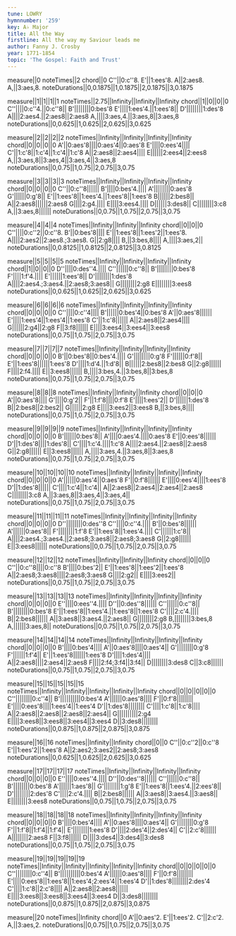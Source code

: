```yaml
---
tune: LOWRY
hymnnumber: '259'
key: A♭ Major
title: All the Way
firstline: All the way my Saviour leads me
author: Fanny J. Crosby
year: 1771-1854
topic: 'The Gospel: Faith and Trust'
---
```

measure||0
noteTimes||2
chord||0
C''||0:c''8.
E'||1:ees'8.
A||2:aes8.
A,||3:aes,8.
noteDurations||0,0.1875||1,0.1875||2,0.1875||3,0.1875

measure||1||1||1||1
noteTimes||2.75||Infinity||Infinity||Infinity
chord||1||0||0||0
C''||||0:c''4.||0:c''8||
B'||||||||0:bes'8
E'||||1:ees'4.||1:ees'8||
D'||||||||1:des'8
A||||2:aes4.||2:aes8||2:aes8
A,||||3:aes,4.||3:aes,8||3:aes,8
noteDurations||0,0.625||1,0.625||2,0.625||3,0.625

measure||2||2||2||2
noteTimes||Infinity||Infinity||Infinity||Infinity
chord||0||0||0||0
A'||0:aes'8||||0:aes'4||0:aes'8
E'||||0:ees'4||||
C'||1:c'8||1:c'4||1:c'4||1:c'8
A||2:aes8||2:aes4||||
E||||||2:ees4||2:ees8
A,||3:aes,8||3:aes,4||3:aes,4||3:aes,8
noteDurations||0,0.75||1,0.75||2,0.75||3,0.75

measure||3||3||3||3
noteTimes||Infinity||Infinity||Infinity||Infinity
chord||0||0||0||0
C''||0:c''8||||||
B'||||0:bes'4.||||
A'||||||||0:aes'8
G'||||||0:g'8||
E'||1:ees'8||1:ees'4.||1:ees'8||1:ees'8
B||||||2:bes8||
A||2:aes8||||||2:aes8
G||||2:g4.||||
E||||3:ees4.||||
D||||||3:des8||
C||||||||3:c8
A,||3:aes,8||||||
noteDurations||0,0.75||1,0.75||2,0.75||3,0.75

measure||4||4||4
noteTimes||Infinity||Infinity||Infinity
chord||0||0||0
C''||||0:c''2||0:c''8.
B'||0:bes'8||||
E'||1:ees'8||1:ees'2||1:ees'8.
A||||2:aes2||2:aes8.;3:aes8.
G||2:g8||||
B,||3:bes,8||||
A,||||3:aes,2||
noteDurations||0,0.8125||1,0.8125||2,0.8125||3,0.8125

measure||5||5||5||5
noteTimes||Infinity||Infinity||Infinity||Infinity
chord||1||0||0||0
D''||||0:des''4.||||
C''||||||0:c''8||
B'||||||||0:bes'8
F'||||1:f'4.||||
E'||||||1:ees'8||
D'||||||||1:des'8
A||||2:aes4.;3:aes4.||2:aes8;3:aes8||
G||||||||2:g8
E||||||||3:ees8
noteDurations||0,0.625||1,0.625||2,0.625||3,0.625

measure||6||6||6||6
noteTimes||Infinity||Infinity||Infinity||Infinity
chord||0||0||0||0
C''||||0:c''4||||
B'||||||0:bes'4||0:bes'8
A'||0:aes'8||||||
E'||||1:ees'4||1:ees'4||1:ees'8
C'||1:c'8||||||
A||2:aes8||2:aes4||||
G||||||2:g4||2:g8
F||3:f8||||||
E||||3:ees4||3:ees4||3:ees8
noteDurations||0,0.75||1,0.75||2,0.75||3,0.75

measure||7||7||7||7
noteTimes||Infinity||Infinity||Infinity||Infinity
chord||0||0||0||0
B'||0:bes'8||0:bes'4.||||
G'||||||||0:g'8
F'||||||0:f'8||
E'||1:ees'8||||||1:ees'8
D'||||1:d'4.||1:d'8||
B||||||2:bes8||2:bes8
G||2:g8||||||
F||||2:f4.||||
E||3:ees8||||||
B,||||3:bes,4.||3:bes,8||3:bes,8
noteDurations||0,0.75||1,0.75||2,0.75||3,0.75

measure||8||8||8
noteTimes||Infinity||Infinity||Infinity
chord||0||0||0
A'||0:aes'8||||
G'||||0:g'2||
F'||1:f'8||||0:f'8
E'||||1:ees'2||
D'||||||1:des'8
B||2:bes8||2:bes2||
G||||||2:g8
E||||3:ees2||3:ees8
B,||3:bes,8||||
noteDurations||0,0.75||1,0.75||2,0.75||3,0.75

measure||9||9||9||9
noteTimes||Infinity||Infinity||Infinity||Infinity
chord||0||0||0||0
B'||||||0:bes'8||
A'||||0:aes'4.||||0:aes'8
E'||0:ees'8||||||
D'||1:des'8||||1:des'8||
C'||||1:c'4.||||1:c'8
A||||2:aes4.||2:aes8||2:aes8
G||2:g8||||||
E||3:ees8||||||
A,||||3:aes,4.||3:aes,8||3:aes,8
noteDurations||0,0.75||1,0.75||2,0.75||3,0.75

measure||10||10||10||10
noteTimes||Infinity||Infinity||Infinity||Infinity
chord||0||0||0||0
A'||||||0:aes'4||0:aes'8
F'||0:f'8||||||
E'||||0:ees'4||||1:ees'8
D'||1:des'8||||||
C'||||1:c'4||1:c'4||
A||2:aes8||2:aes4||2:aes4||2:aes8
C||||||||3:c8
A,||3:aes,8||3:aes,4||3:aes,4||
noteDurations||0,0.75||1,0.75||2,0.75||3,0.75

measure||11||11||11||11
noteTimes||Infinity||Infinity||Infinity||Infinity
chord||0||0||0||0
D''||||||||0:des''8
C''||||0:c''4.||||
B'||0:bes'8||||||
A'||||||0:aes'8||
F'||||||||1:f'8
E'||1:ees'8||1:ees'4.||||
C'||||||1:c'8||
A||||2:aes4.;3:aes4.||2:aes8;3:aes8||2:aes8;3:aes8
G||2:g8||||||
E||3:ees8||||||
noteDurations||0,0.75||1,0.75||2,0.75||3,0.75

measure||12||12||12
noteTimes||Infinity||Infinity||Infinity
chord||0||0||0
C''||0:c''8||||0:c''8
B'||||0:bes'2||
E'||1:ees'8||1:ees'2||1:ees'8
A||2:aes8;3:aes8||||2:aes8;3:aes8
G||||2:g2||
E||||3:ees2||
noteDurations||0,0.75||1,0.75||2,0.75||3,0.75

measure||13||13||13||13
noteTimes||Infinity||Infinity||Infinity||Infinity
chord||0||0||0||0
E''||||0:ees''4.||||
D''||0:des''8||||||
C''||||||0:c''8||
B'||||||||0:bes'8
E'||1:ees'8||1:ees'4.||1:ees'8||1:ees'8
C'||||2:c'4.||||
B||2:bes8||||||
A||3:aes8||3:aes4.||2:aes8||
G||||||||2:g8
B,||||||||3:bes,8
A,||||||3:aes,8||
noteDurations||0,0.75||1,0.75||2,0.75||3,0.75

measure||14||14||14||14
noteTimes||Infinity||Infinity||Infinity||Infinity
chord||0||0||0||0
B'||||0:bes'4||||
A'||0:aes'8||||0:aes'4||
G'||||||||0:g'8
F'||||||1:f'4||
E'||1:ees'8||||||1:ees'8
D'||||1:des'4||||
A||2:aes8||||2:aes4||2:aes8
F||||2:f4;3:f4||3:f4||
D||||||||3:des8
C||3:c8||||||
noteDurations||0,0.75||1,0.75||2,0.75||3,0.75

measure||15||15||15||15||15
noteTimes||Infinity||Infinity||Infinity||Infinity||Infinity
chord||0||0||0||0||0
C''||||||||0:c''4||
B'||||||||||0:bes'4
A'||||||0:aes'8||||
F'||0:f'8||||||||
E'||||0:ees'8||||1:ees'4||1:ees'4
D'||1:des'8||||||||
C'||||1:c'8||1:c'8||||
A||2:aes8||2:aes8||2:aes8||2:aes4||
G||||||||||2:g4
E||||3:ees8||3:ees8||3:ees4||3:ees4
D||3:des8||||||||
noteDurations||0,0.875||1,0.875||2,0.875||3,0.875

measure||16||16
noteTimes||Infinity||Infinity
chord||0||0
C''||0:c''2||0:c''8
E'||1:ees'2||1:ees'8
A||2:aes2;3:aes2||2:aes8;3:aes8
noteDurations||0,0.625||1,0.625||2,0.625||3,0.625

measure||17||17||17||17
noteTimes||Infinity||Infinity||Infinity||Infinity
chord||0||0||0||0
E''||||0:ees''4.||||
D''||0:des''8||||||
C''||||||0:c''8||
B'||||||||0:bes'8
A'||||||1:aes'8||
G'||||||||1:g'8
E'||1:ees'8||1:ees'4.||2:ees'8||
D'||||||||2:des'8
C'||||2:c'4.||||
B||2:bes8||||||
A||3:aes8||3:aes4.||3:aes8||
E||||||||3:ees8
noteDurations||0,0.75||1,0.75||2,0.75||3,0.75

measure||18||18||18||18
noteTimes||Infinity||Infinity||Infinity||Infinity
chord||0||0||0||0
B'||||0:bes'4||||
A'||0:aes'8||||0:aes'4||
G'||||||||0:g'8
F'||1:f'8||1:f'4||1:f'4||
E'||||||||1:ees'8
D'||||2:des'4||2:des'4||
C'||2:c'8||||||
A||||||||2:aes8
F||3:f8||||||
D||||3:des4||3:des4||3:des8
noteDurations||0,0.75||1,0.75||2,0.75||3,0.75

measure||19||19||19||19||19
noteTimes||Infinity||Infinity||Infinity||Infinity||Infinity
chord||0||0||0||0||0
C''||||||||0:c''4||
B'||||||||||0:bes'4
A'||||||0:aes'8||||
F'||0:f'8||||||||
E'||||0:ees'8||1:ees'8||1:ees'4;2:ees'4||1:ees'4
D'||1:des'8||||||||2:des'4
C'||||1:c'8||2:c'8||||
A||2:aes8||2:aes8||||||
E||||3:ees8||3:ees8||3:ees4||3:ees4
D||3:des8||||||||
noteDurations||0,0.875||1,0.875||2,0.875||3,0.875

measure||20
noteTimes||Infinity
chord||0
A'||0:aes'2.
E'||1:ees'2.
C'||2:c'2.
A,||3:aes,2.
noteDurations||0,0.75||1,0.75||2,0.75||3,0.75

